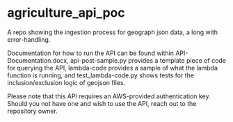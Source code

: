 # agriculture_api_poc
A repo showing the ingestion process for geograph json data, a long with error-handling.

Documentation for how to run the API can be found within API-Documentation.docx, api-post-sample.py provides a template piece of code for querying the API, lambda-code provides a sample of what the lambda function is running, and test_lambda-code.py shows tests for the inclusion/exclusion logic of geojson files.

Please note that this API requires an AWS-provided authentication key. Should you not have one and wish to use the API, reach out to the repository owner.
